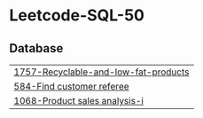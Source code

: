 # Leetcode-SQL-50

## Database
|  |
| ------- |
| [1757-Recyclable-and-low-fat-products](https://github.com/TechieBhavin/Leetcode-SQL-50/tree/main/1757-Recyclable-and-low-fat-products) |
| [584-Find customer referee](https://github.com/TechieBhavin/Leetcode-SQL-50/tree/main/584-Find-customer-referee) |
| [1068-Product sales analysis-i](https://github.com/TechieBhavin/Leetcode-SQL-50/tree/main/1068-product-sales-analysis-i) |
